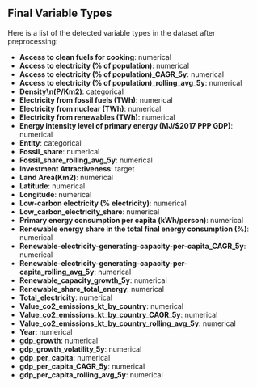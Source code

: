 ## Final Variable Types

Here is a list of the detected variable types in the dataset after preprocessing:

* **Access to clean fuels for cooking**: numerical
* **Access to electricity (% of population)**: numerical
* **Access to electricity (% of population)_CAGR_5y**: numerical
* **Access to electricity (% of population)_rolling_avg_5y**: numerical
* **Density\n(P/Km2)**: categorical
* **Electricity from fossil fuels (TWh)**: numerical
* **Electricity from nuclear (TWh)**: numerical
* **Electricity from renewables (TWh)**: numerical
* **Energy intensity level of primary energy (MJ/$2017 PPP GDP)**: numerical
* **Entity**: categorical
* **Fossil_share**: numerical
* **Fossil_share_rolling_avg_5y**: numerical
* **Investment Attractiveness**: target
* **Land Area(Km2)**: numerical
* **Latitude**: numerical
* **Longitude**: numerical
* **Low-carbon electricity (% electricity)**: numerical
* **Low_carbon_electricity_share**: numerical
* **Primary energy consumption per capita (kWh/person)**: numerical
* **Renewable energy share in the total final energy consumption (%)**: numerical
* **Renewable-electricity-generating-capacity-per-capita_CAGR_5y**: numerical
* **Renewable-electricity-generating-capacity-per-capita_rolling_avg_5y**: numerical
* **Renewable_capacity_growth_5y**: numerical
* **Renewable_share_total_energy**: numerical
* **Total_electricity**: numerical
* **Value_co2_emissions_kt_by_country**: numerical
* **Value_co2_emissions_kt_by_country_CAGR_5y**: numerical
* **Value_co2_emissions_kt_by_country_rolling_avg_5y**: numerical
* **Year**: numerical
* **gdp_growth**: numerical
* **gdp_growth_volatility_5y**: numerical
* **gdp_per_capita**: numerical
* **gdp_per_capita_CAGR_5y**: numerical
* **gdp_per_capita_rolling_avg_5y**: numerical
